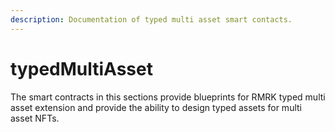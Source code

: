 ```yaml
---
description: Documentation of typed multi asset smart contacts.
---
```


# typedMultiAsset

The smart contracts in this sections provide blueprints for RMRK typed multi asset extension and provide the ability to design typed assets for multi asset NFTs.
